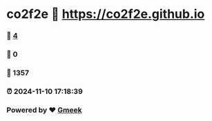 # co2f2e :link: https://co2f2e.github.io 
### :page_facing_up: [4](https://co2f2e.github.io/tag.html) 
### :speech_balloon: 0 
### :hibiscus: 1357 
### :alarm_clock: 2024-11-10 17:18:39 
### Powered by :heart: [Gmeek](https://github.com/Meekdai/Gmeek)
